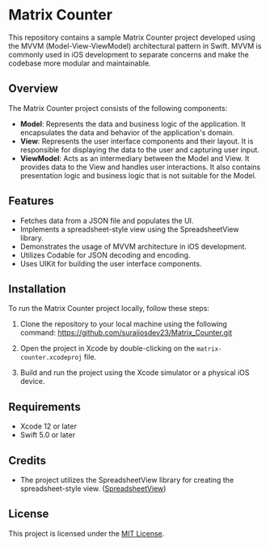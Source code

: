 # Matrix Counter

This repository contains a sample Matrix Counter project developed using the MVVM (Model-View-ViewModel) architectural pattern in Swift. MVVM is commonly used in iOS development to separate concerns and make the codebase more modular and maintainable.

## Overview

The Matrix Counter project consists of the following components:

- **Model**: Represents the data and business logic of the application. It encapsulates the data and behavior of the application's domain.
- **View**: Represents the user interface components and their layout. It is responsible for displaying the data to the user and capturing user input.
- **ViewModel**: Acts as an intermediary between the Model and View. It provides data to the View and handles user interactions. It also contains presentation logic and business logic that is not suitable for the Model.

## Features

- Fetches data from a JSON file and populates the UI.
- Implements a spreadsheet-style view using the SpreadsheetView library.
- Demonstrates the usage of MVVM architecture in iOS development.
- Utilizes Codable for JSON decoding and encoding.
- Uses UIKit for building the user interface components.

## Installation

To run the Matrix Counter project locally, follow these steps:

1. Clone the repository to your local machine using the following command:
https://github.com/surajiosdev23/Matrix_Counter.git

2. Open the project in Xcode by double-clicking on the `matrix-counter.xcodeproj` file.

3. Build and run the project using the Xcode simulator or a physical iOS device.

## Requirements

- Xcode 12 or later
- Swift 5.0 or later

## Credits

- The project utilizes the SpreadsheetView library for creating the spreadsheet-style view. ([SpreadsheetView](https://github.com/kishikawakatsumi/SpreadsheetView))

## License

This project is licensed under the [MIT License](LICENSE).


